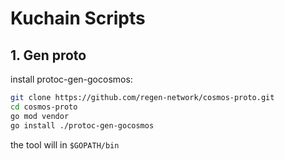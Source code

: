 # Kuchain Scripts

## 1. Gen proto

install protoc-gen-gocosmos:

```bash
git clone https://github.com/regen-network/cosmos-proto.git
cd cosmos-proto
go mod vendor
go install ./protoc-gen-gocosmos
```

the tool will in `$GOPATH/bin`